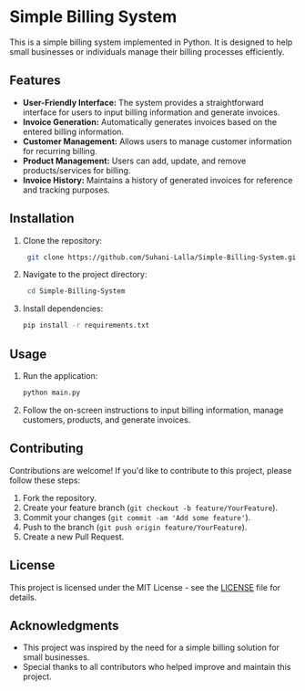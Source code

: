 # Simple Billing System

This is a simple billing system implemented in Python. It is designed to help small businesses or individuals manage their billing processes efficiently.

## Features

- **User-Friendly Interface:** The system provides a straightforward interface for users to input billing information and generate invoices.
- **Invoice Generation:** Automatically generates invoices based on the entered billing information.
- **Customer Management:** Allows users to manage customer information for recurring billing.
- **Product Management:** Users can add, update, and remove products/services for billing.
- **Invoice History:** Maintains a history of generated invoices for reference and tracking purposes.

## Installation

1. Clone the repository:
   ```bash
    git clone https://github.com/Suhani-Lalla/Simple-Billing-System.git
   
2. Navigate to the project directory:
   ```bash
    cd Simple-Billing-System
   
3. Install dependencies:
   ```bash
   pip install -r requirements.txt

## Usage

1. Run the application:
   ```bash
   python main.py

2. Follow the on-screen instructions to input billing information, manage customers, products, and generate invoices.

## Contributing

Contributions are welcome! If you'd like to contribute to this project, please follow these steps:

1. Fork the repository.
2. Create your feature branch (`git checkout -b feature/YourFeature`).
3. Commit your changes (`git commit -am 'Add some feature'`).
4. Push to the branch (`git push origin feature/YourFeature`).
5. Create a new Pull Request.

## License

This project is licensed under the MIT License - see the [LICENSE](LICENSE) file for details.

## Acknowledgments

- This project was inspired by the need for a simple billing solution for small businesses.
- Special thanks to all contributors who helped improve and maintain this project.



